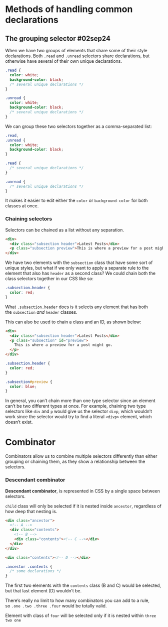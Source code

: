 # Methods of handling common declarations
## The grouping selector   #02sep24 

When we have two groups of elements that share some of their style declarations. Both `.read` and `.unread` selectors share declarations, but otherwise have several of their own unique declarations.

```css
.read {
  color: white;
  background-color: black;
  /* several unique declarations */
}

.unread {
  color: white;
  background-color: black;
  /* several unique declarations */
}
```

We can group these two selectors together as a comma-separated list:
```css
.read,
.unread {
  color: white;
  background-color: black;
}

.read {
  /* several unique declarations */
}

.unread {
  /* several unique declarations */
}
```

It makes it easier to edit either the `color` or `background-color` for both classes at once.


### Chaining selectors

Selectors can be chained as a list without any separation.

```html
<div>
  <div class="subsection header">Latest Posts</div>
  <p class="subsection preview">This is where a preview for a post might go.</p>
</div>
```

We have two elements with the `subsection` class that have some sort of unique styles, but what if we only want to apply a separate rule to the element that also has `header` as a second class? 
We could chain both the class selectors together in our CSS like so:

```css
.subsection.header {
  color: red;
}
```

What `.subsection.header` does is it selects any element that has both the `subsection` _and_ `header` classes. 

This can also be used to chain a class and an ID, as shown below:
```html
<div>
  <div class="subsection header">Latest Posts</div>
  <p class="subsection" id="preview">
    This is where a preview for a post might go.
  </p>
</div>
```
```css
.subsection.header {
  color: red;
}

.subsection#preview {
  color: blue;
}
```

In general, you can’t chain more than one type selector since an element can’t be two different types at once. 
For example, chaining two type selectors like `div` and `p` would give us the selector `divp`, which wouldn’t work since the selector would try to find a literal `<divp>` element, which doesn’t exist.


# Combinator
Combinators allow us to combine multiple selectors differently than either grouping or chaining them, as they show a relationship between the selectors. 

### Descendant combinator
**Descendant combinator**, is represented in CSS by a single space between selectors.

`child` class will only be selected if it is nested inside `ancestor`, regardless of how deep that nesting is. 

```html
<div class="ancestor">
  <!-- A -->
  <div class="contents">
    <!-- B -->
    <div class="contents"><!-- C --></div>
  </div>
</div>

<div class="contents"><!-- D --></div>
```
```css
.ancestor .contents {
  /* some declarations */
}
```

The first two elements with the `contents` class (B and C) would be selected, but that last element (D) wouldn’t be.

There’s really no limit to how many combinators you can add to a rule,
so `.one .two .three .four` would be totally valid. 

Element with class of `four` will be selected only if it is nested within `three two one`